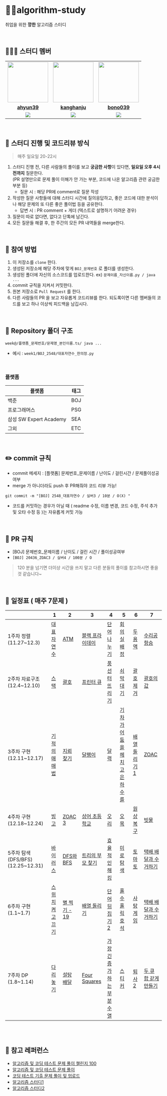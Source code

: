 # 🐱‍🏍algorithm-study
취업을 위한 **깡한** 알고리즘 스터디

<br/>

## 👩‍👧‍👦 스터디 멤버

<table>
 <tr>
    <td align="center"><a href="https://github.com/ahyun39"><img src="https://avatars.githubusercontent.com/ahyun39" width="130px;" alt=""></a></td>
    <td align="center"><a href="https://github.com/kanghanju"><img src="https://avatars.githubusercontent.com/kanghanju" width="130px;" alt=""></a></td>
    <td align="center"><a href="https://github.com/bono039"><img src="https://avatars.githubusercontent.com/bono039" width="130px;" alt=""></a></td>
  </tr>
  <tr>
    <td align="center"><a href="https://github.com/ahyun39"><b>ahyun39</b></a></td>
    <td align="center"><a href="https://github.com/kanghanju"><b>kanghanju</b></a></td>
    <td align="center"><a href="https://github.com/bono039"><b>bono039</b></a></td>
  </tr>
  <tr> 
    <td align="center"><img src="https://img.shields.io/badge/Python-3776AB?style=for-the-badge&logo=python&logoColor=white"></td>
    <td align="center"><img src="https://img.shields.io/badge/Java-007396?style=for-the-badge&logo=java&logoColor=white"></td>
    <td align="center"><img src="https://img.shields.io/badge/Java-007396?style=for-the-badge&logo=java&logoColor=white"></td>
  </tr> 
</table>

<br/>

## 📌 스터디 진행 및 코드리뷰 방식
> 매주 일요일 20-22시

1. 스터디 진행 전, 다른 사람들의 풀이를 보고 **궁금한 사항**이 있다면, **일요일 오후 4시 전까지** 질문한다. <br/>(PR 설명만으로 문제 풀이 이해가 안 가는 부분, 코드에 나온 알고리즘 관련 궁금한 부분 등)
   - 질문 시 : 해당 PR에 comment로 질문 작성
2. 작성한 질문 사항들에 대해 스터디 시간에 질의응답하고, 좋은 코드에 대한 분석이나 해당 문제의 또 다른 좋은 풀이법 등을 공유한다.
   - 답변 시 : PR comment + 게더 (텍스트로 설명하기 어려운 경우)
3. 질문이 따로 없다면, 없다고 단톡에 남긴다. <br/>
4. 모든 질문들 해결 후, 한 주간의 모든 PR 내역들을 merge한다.

<br/>
    
## 🤗 참여 방법

1. 이 저장소를 `clone` 한다.
2. 생성된 저장소에 해당 주차에 맞게 `BOJ_문제번호` 로 폴더를 생성한다.
3. 생성된 폴더에 자신의 소스코드를 업로드한다. ex) `문제이름_자신이름.py / java ...`
4. commit 규칙을 지켜서 커밋한다.
5. 원본 저장소로 `Pull Request` 를 한다.
6. 다른 사람들의 PR 을 보고 자유롭게 코드리뷰를 한다. 되도록이면 다른 멤버들의 코드를 보고 하나 이상씩 피드백을 남깁시다.

<br/>

## 📁 Repository 폴더 구조

```
week@/플랫폼_문제번호/문제명_본인이름.ts/ java ...
```

- 예시 : `week1/BOJ_2548/대표자연수_한의정.py`

<br/>

### 플랫폼

| 플랫폼                 | 태그 |
| ---------------------- | ---- |
| 백준                   | BOJ  |
| 프로그래머스            | PSG  |
| 삼성 SW Expert Academy | SEA  |
| 그외                   | ETC  |

<br/>

## ✏️ commit 규칙

- commit 메세지 : [플랫폼] 문제번호_문제이름 / 난이도 / 걸린시간 / 문제풀이성공여부
- merge 가 아니더라도 push 후 PR해줘야 코드 리뷰 가능!

```
git commit -m "[BOJ] 2548_대표자연수 / 실버3 / 10분 / O(X) "
```

- 코드를 커밋하는 경우가 아닐 때 ( readme 수정, 이름 변경, 코드 수정, 주석 추가 및 오타 수정 등 )는 자유롭게 커밋 가능

<br/>

## 🤝 PR 규칙

- [BOJ] 문제번호_문제이름 / 난이도 / 걸린 시간 / 풀이성공여부
- `[BOJ] 20436_ZOAC3 / 실버4 / 100분 / O`

> 120 분을 넘기면 더이상 시간을 쓰지 말고 다른 분들의 풀이를 참고하시면 좋을 것 같습니다~

<br/>

## 📅 일정표 ( 매주 7문제 )

|                     | 1                                                   | 2                                            | 3                                                        | 4                                                     | 5                                                   | 6                                                 | 7                                                   |
| ------------------- | --------------------------------------------------- | -------------------------------------------- | -------------------------------------------------------- | ----------------------------------------------------- | --------------------------------------------------- | ------------------------------------------------- | --------------------------------------------------- |
| 1주차 정렬 (11.27~12.3)  | [대표 자연수](https://www.acmicpc.net/problem/2548) | [ATM](https://www.acmicpc.net/problem/11399) | [블랙 프라이데이](https://www.acmicpc.net/problem/18114) | [단어 나누기](https://www.acmicpc.net/problem/1251)   | [회의실 배정](https://www.acmicpc.net/problem/1931) | [두 용액](https://www.acmicpc.net/problem/2470)   | [수리공 항승](https://www.acmicpc.net/problem/1449) |
| 2주차 자료구조 (12.4~12.10) | [스택](https://www.acmicpc.net/problem/10828)       | [괄호](https://www.acmicpc.net/problem/9012) | [프린터 큐](https://www.acmicpc.net/problem/1966)        | [풍선 터뜨리기](https://www.acmicpc.net/problem/2346) | [쇠막대기](https://www.acmicpc.net/problem/10799)   | [괄호 제거](https://www.acmicpc.net/problem/2800) | [괄호의 값](https://www.acmicpc.net/problem/2504)   |
| 3주차 구현 (12.11~12.17) | [기적의 매매법](https://www.acmicpc.net/problem/20546)       | [지뢰 찾기](https://www.acmicpc.net/problem/4396) | [달팽이](https://www.acmicpc.net/problem/1913)        | [달력](https://www.acmicpc.net/problem/20207) | [기차가 어둠을 헤치고 은하수를](https://www.acmicpc.net/problem/15787)   | [배열 돌리기 1](https://www.acmicpc.net/problem/16926) | [ZOAC](https://www.acmicpc.net/problem/16719)   |
| 4주차 구현 (12.18~12.24) | [빙고](https://www.acmicpc.net/problem/2578)       | [ZOAC 3](https://www.acmicpc.net/problem/20436) | [상어 초등학교](https://www.acmicpc.net/problem/21608)        | [오리](https://www.acmicpc.net/problem/12933) | [오목](https://www.acmicpc.net/problem/2615)   | [원상 복구](https://www.acmicpc.net/problem/22858) | [빗물](https://www.acmicpc.net/problem/14719)   |
| 5주차 탐색 (DFS/BFS) (12.25~12.31) | [바이러스](https://www.acmicpc.net/problem/2606)       | [DFS와 BFS](https://www.acmicpc.net/problem/1260) | [트리의 부모 찾기](https://www.acmicpc.net/problem/11725)        | [효율적인 해킹](https://www.acmicpc.net/problem/1325) | [미로 탐색](https://www.acmicpc.net/problem/2178)   | [토마토](https://www.acmicpc.net/problem/7576) | [택배 배달과 수거하기](https://school.programmers.co.kr/learn/courses/30/lessons/150369)   |
| 6주차 구현 (1.1~1.7) | [스위치 켜고 끄기](https://www.acmicpc.net/problem/1244)       | [별 찍기 - 19](https://www.acmicpc.net/problem/10994) | [배열 돌리기](https://www.acmicpc.net/problem/17276)        | [단어 뒤집기 2](https://www.acmicpc.net/problem/17413) | [홀수 홀릭 호석](https://www.acmicpc.net/problem/20164)   | [사탕 게임](https://www.acmicpc.net/problem/3085) | [택배 배달과 수거하기](https://school.programmers.co.kr/learn/courses/30/lessons/150369)   |
| 7주차 DP (1.8~1.14) | [다리 놓기](https://www.acmicpc.net/problem/1010)       | [설탕 배달](https://www.acmicpc.net/problem/2839) | [Four Squares](https://www.acmicpc.net/problem/17626)        | [가장 긴 증가하는 부분 수열](https://www.acmicpc.net/problem/11053) | [스티커](https://www.acmicpc.net/problem/9465)   | [퇴사 2](https://www.acmicpc.net/problem/15486) | [두 큐 합 같게 만들기](https://school.programmers.co.kr/learn/courses/30/lessons/118667)   |

<br/>

<!--# 📚 블로깅 및 노션 정리

//|          | 블로그 / 노션 | 알고리즘                    | 작성자   |
//| -------- | ------------- | --------------------------- | -------- |
//| 1  | ...  | `...` | ... |-->

<br/>


## 🙌 참고 레퍼런스

- [알고리즘 및 코딩 테스트 문제 풀이 챌린지 100](https://github.com/ellynhan/challenge100-codingtest-study)
- [알고리즘 및 코딩 테스트 문제 풀이](https://github.com/Seongho0503/Algo_Study)
- [코딩 테스트 기출 문제 풀이 및 업로드](https://github.com/CodeTest-StudyGroup/Code-Test-Study)
- [알고리즘 스터디1](https://github.com/b1urrrr/Algorithm-Study)
- [알고리즘 스터디2](https://github.com/Stendhalsynd/baekjoon-algorithm-study)
